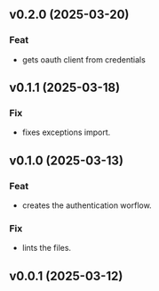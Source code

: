 ## v0.2.0 (2025-03-20)

### Feat

- gets oauth client from credentials

## v0.1.1 (2025-03-18)

### Fix

- fixes exceptions import.

## v0.1.0 (2025-03-13)

### Feat

- creates the authentication worflow.

### Fix

- lints the files.

## v0.0.1 (2025-03-12)
